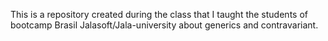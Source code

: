 This is a repository created during the class that I taught the students of bootcamp Brasil Jalasoft/Jala-university about generics and contravariant.
